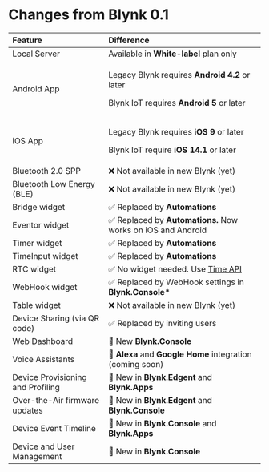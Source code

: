 # Changes from Blynk 0.1

<table>
  <thead>
    <tr>
      <th style="text-align:left">Feature</th>
      <th style="text-align:left">Difference</th>
    </tr>
  </thead>
  <tbody>
    <tr>
      <td style="text-align:left">Local Server</td>
      <td style="text-align:left">Available in <b>White-label</b> plan only</td>
    </tr>
    <tr>
      <td style="text-align:left">Android App</td>
      <td style="text-align:left">
        <p>Legacy Blynk requires <b>Android 4.2 </b>or later</p>
        <p>Blynk IoT requires <b>Android 5 </b>or later</p>
      </td>
    </tr>
    <tr>
      <td style="text-align:left">iOS App</td>
      <td style="text-align:left">
        <p>Legacy Blynk requires <b>iOS 9</b> or later</p>
        <p>Blynk IoT require <b>iOS 14.1</b> or later</p>
      </td>
    </tr>
    <tr>
      <td style="text-align:left">Bluetooth 2.0 SPP</td>
      <td style="text-align:left">&#x274C; Not available in new Blynk (yet)</td>
    </tr>
    <tr>
      <td style="text-align:left">Bluetooth Low Energy (BLE)</td>
      <td style="text-align:left">&#x274C; Not available in new Blynk (yet)</td>
    </tr>
    <tr>
      <td style="text-align:left">Bridge widget</td>
      <td style="text-align:left">&#x2705; Replaced by <b>Automations</b>
      </td>
    </tr>
    <tr>
      <td style="text-align:left">Eventor widget</td>
      <td style="text-align:left">&#x2705; Replaced by <b>Automations.</b> Now works on iOS and Android</td>
    </tr>
    <tr>
      <td style="text-align:left">Timer widget</td>
      <td style="text-align:left">&#x2705; Replaced by <b>Automations</b>
      </td>
    </tr>
    <tr>
      <td style="text-align:left">TimeInput widget</td>
      <td style="text-align:left">&#x2705; Replaced by <b>Automations</b>
      </td>
    </tr>
    <tr>
      <td style="text-align:left">RTC widget</td>
      <td style="text-align:left">&#x2705; No widget needed. Use <a href="../blynk.edgent/api/rtc-clock.md">Time API</a>
      </td>
    </tr>
    <tr>
      <td style="text-align:left">WebHook widget</td>
      <td style="text-align:left">&#x2705; Replaced by WebHook settings in <b>Blynk.Console*</b>
      </td>
    </tr>
    <tr>
      <td style="text-align:left">Table widget</td>
      <td style="text-align:left">&#x274C; Not available in new Blynk (yet)</td>
    </tr>
    <tr>
      <td style="text-align:left">Device Sharing (via QR code)</td>
      <td style="text-align:left">&#x2705; Replaced by inviting users</td>
    </tr>
    <tr>
      <td style="text-align:left">Web Dashboard</td>
      <td style="text-align:left">&#x1F389; New <b>Blynk.Console</b>
      </td>
    </tr>
    <tr>
      <td style="text-align:left">Voice Assistants</td>
      <td style="text-align:left">&#x1F389; <b>Alexa</b> and <b>Google Home</b> integration (coming soon)</td>
    </tr>
    <tr>
      <td style="text-align:left">Device Provisioning and Profiling</td>
      <td style="text-align:left">&#x1F389; New in <b>Blynk.Edgent </b>and<b> Blynk.Apps</b>
      </td>
    </tr>
    <tr>
      <td style="text-align:left">Over-the-Air firmware updates</td>
      <td style="text-align:left">&#x1F389; New in <b>Blynk.Edgent </b>and<b> Blynk.Console</b>
      </td>
    </tr>
    <tr>
      <td style="text-align:left">Device Event Timeline</td>
      <td style="text-align:left">&#x1F389; New in <b>Blynk.Console</b> and <b>Blynk.Apps</b>
      </td>
    </tr>
    <tr>
      <td style="text-align:left">Device and User Management</td>
      <td style="text-align:left">&#x1F389; New in <b>Blynk.Console</b>
      </td>
    </tr>
  </tbody>
</table>



